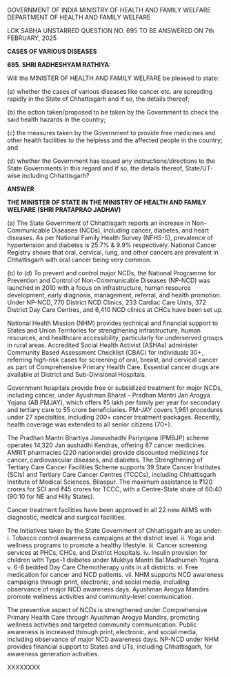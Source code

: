 GOVERNMENT OF INDIA
MINISTRY OF HEALTH AND FAMILY WELFARE
DEPARTMENT OF HEALTH AND FAMILY WELFARE

LOK SABHA
UNSTARRED QUESTION NO. 695
TO BE ANSWERED ON 7th FEBRUARY, 2025

**CASES OF VARIOUS DISEASES**

**695. SHRI RADHESHYAM RATHIYA:**

Will the MINISTER OF HEALTH AND FAMILY WELFARE be pleased to state:

(a) whether the cases of various diseases like cancer etc. are spreading rapidly in the State of Chhattisgarh and if so, the details thereof;

(b) the action taken/proposed to be taken by the Government to check the said health hazards in the country;

(c) the measures taken by the Government to provide free medicines and other health facilities to the helpless and the affected people in the country; and

(d) whether the Government has issued any instructions/directions to the State Governments in this regard and if so, the details thereof, State/UT-wise including Chhattisgarh?

**ANSWER**

**THE MINISTER OF STATE IN THE MINISTRY OF HEALTH AND FAMILY WELFARE**
**(SHRI PRATAPRAO JADHAV)**

(a) The State Government of Chhattisgarh reports an increase in Non-Communicable Diseases (NCDs), including cancer, diabetes, and heart diseases. As per National Family Health Survey (NFHS-5), prevalence of hypertension and diabetes is 25.7% & 9.9% respectively. National Cancer Registry shows that oral, cervical, lung, and other cancers are prevalent in Chhattisgarh with oral cancer being very common.

(b) to (d) To prevent and control major NCDs, the National Programme for Prevention and Control of Non-Communicable Diseases (NP-NCD) was launched in 2010 with a focus on infrastructure, human resource development, early diagnosis, management, referral, and health promotion. Under NP-NCD, 770 District NCD Clinics, 233 Cardiac Care Units, 372 District Day Care Centres, and 6,410 NCD clinics at CHCs have been set up.

National Health Mission (NHM) provides technical and financial support to States and Union Territories for strengthening infrastructure, human resources, and healthcare accessibility, particularly for underserved groups in rural areas. Accredited Social Health Activist (ASHAs) administer Community Based Assessment Checklist (CBAC) for individuals 30+, referring high-risk cases for screening of oral, breast, and cervical cancer as part of Comprehensive Primary Health Care. Essential cancer drugs are available at District and Sub-Divisional Hospitals.

Government hospitals provide free or subsidized treatment for major NCDs, including cancer, under Ayushman Bharat – Pradhan Mantri Jan Arogya Yojana (AB PMJAY), which offers ₹5 lakh per family per year for secondary and tertiary care to 55 crore beneficiaries. PM-JAY covers 1,961 procedures under 27 specialties, including 200+ cancer treatment packages. Recently, health coverage was extended to all senior citizens (70+).

The Pradhan Mantri Bhartiya Janaushadhi Pariyojana (PMBJP) scheme operates 14,320 Jan aushadhi Kendras, offering 87 cancer medicines. AMRIT pharmacies (220 nationwide) provide discounted medicines for cancer, cardiovascular diseases, and diabetes. The Strengthening of Tertiary Care Cancer Facilities Scheme supports 39 State Cancer Institutes (SCIs) and Tertiary Care Cancer Centres (TCCCs), including Chhattisgarh Institute of Medical Sciences, Bilaspur. The maximum assistance is ₹120 crores for SCI and ₹45 crores for TCCC, with a Centre-State share of 60:40 (90:10 for NE and Hilly States).

Cancer treatment facilities have been approved in all 22 new AIIMS with diagnostic, medical and surgical facilities.

The Initiatives taken by the State Government of Chhattisgarh are as under:
i. Tobacco control awareness campaigns at the district level.
ii. Yoga and wellness programs to promote a healthy lifestyle.
iii. Cancer screening services at PHCs, CHCs, and District Hospitals.
iv. Insulin provision for children with Type-1 diabetes under Mukhya Mantri Bal Madhumeh Yojana.
v. 6-8 bedded Day Care Chemotherapy units in all districts.
vi. Free medication for cancer and NCD patients.
vii. NHM supports NCD awareness campaigns through print, electronic, and social media, including observance of major NCD awareness days. Ayushman Arogya Mandirs promote wellness activities and community-level communication.

The preventive aspect of NCDs is strengthened under Comprehensive Primary Health Care through Ayushman Arogya Mandirs, promoting wellness activities and targeted community communication. Public awareness is increased through print, electronic, and social media, including observance of major NCD awareness days. NP-NCD under NHM provides financial support to States and UTs, including Chhattisgarh, for awareness generation activities.

XXXXXXXX

